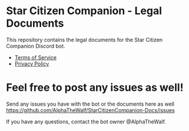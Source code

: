 # Star Citizen Companion - Legal Documents

This repository contains the legal documents for the Star Citizen Companion Discord bot.

- [Terms of Service](./TERMS_OF_SERVICE.md)
- [Privacy Policy](./PRIVACY_POLICY.md)

# Feel free to post any issues as well!
Send any issues you have with the bot or the documents here as well
https://github.com/AlphaTheWalf/StarCitizenCompanion-Docs/issues

If you have any questions, contact the bot owner @AlphaTheWalf.
